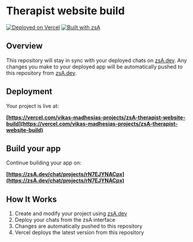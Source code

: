 # Therapist website build

 

[![Deployed on Vercel](https://img.shields.io/badge/Deployed%20on-Vercel-black?style=for-the-badge&logo=vercel)](https://vercel.com/vikas-madhesias-projects/zsA-therapist-website-build)
[![Built with zsA](https://img.shields.io/badge/Built%20with-zsA.dev-black?style=for-the-badge)](https://zsA.dev/chat/projects/rN7EJYNACpx)

## Overview

This repository will stay in sync with your deployed chats on [zsA.dev](https://zsA.dev).
Any changes you make to your deployed app will be automatically pushed to this repository from [zsA.dev](https://zsA.dev).

## Deployment

Your project is live at:

**[https://vercel.com/vikas-madhesias-projects/zsA-therapist-website-build](https://vercel.com/vikas-madhesias-projects/zsA-therapist-website-build)**

## Build your app

Continue building your app on:

**[https://zsA.dev/chat/projects/rN7EJYNACpx](https://zsA.dev/chat/projects/rN7EJYNACpx)**

## How It Works

1. Create and modify your project using [zsA.dev](https://zsA.dev)
2. Deploy your chats from the zsA interface
3. Changes are automatically pushed to this repository
4. Vercel deploys the latest version from this repository
